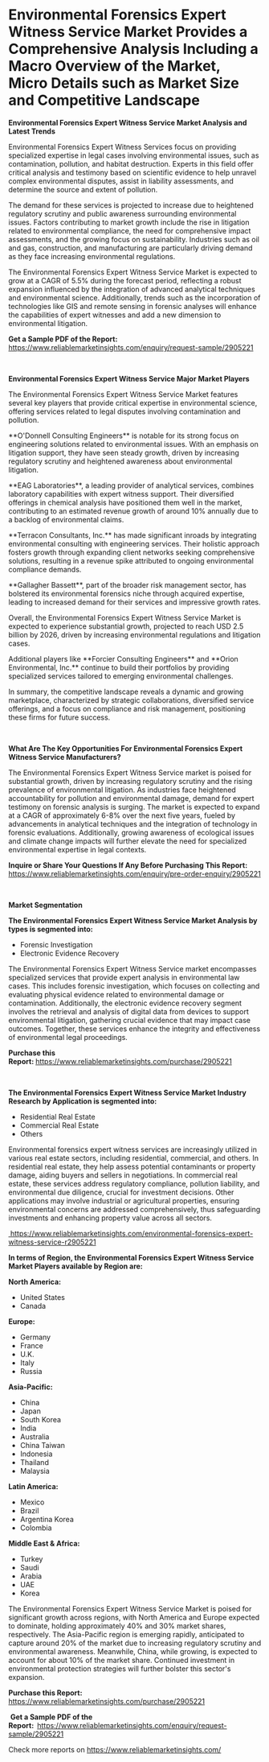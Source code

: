 <p><h1>Environmental Forensics Expert Witness Service Market Provides a Comprehensive Analysis Including a Macro Overview of the Market, Micro Details such as Market Size and Competitive Landscape</h1></p><p><strong>Environmental Forensics Expert Witness Service Market Analysis and Latest Trends</strong></p>
<p><p>Environmental Forensics Expert Witness Services focus on providing specialized expertise in legal cases involving environmental issues, such as contamination, pollution, and habitat destruction. Experts in this field offer critical analysis and testimony based on scientific evidence to help unravel complex environmental disputes, assist in liability assessments, and determine the source and extent of pollution.</p><p>The demand for these services is projected to increase due to heightened regulatory scrutiny and public awareness surrounding environmental issues. Factors contributing to market growth include the rise in litigation related to environmental compliance, the need for comprehensive impact assessments, and the growing focus on sustainability. Industries such as oil and gas, construction, and manufacturing are particularly driving demand as they face increasing environmental regulations.</p><p>The Environmental Forensics Expert Witness Service Market is expected to grow at a CAGR of 5.5% during the forecast period, reflecting a robust expansion influenced by the integration of advanced analytical techniques and environmental science. Additionally, trends such as the incorporation of technologies like GIS and remote sensing in forensic analyses will enhance the capabilities of expert witnesses and add a new dimension to environmental litigation.</p></p>
<p><strong>Get a Sample PDF of the Report:&nbsp;</strong> <a href="https://www.reliablemarketinsights.com/enquiry/request-sample/2905221?utm_campaign=2002&utm_medium=2&utm_source=Github&utm_content=ia&utm_term=12032025&utm_id=environmental-forensics-expert-witness-service">https://www.reliablemarketinsights.com/enquiry/request-sample/2905221</a></p>
<p>&nbsp;</p>
<p><strong>Environmental Forensics Expert Witness Service Major Market Players</strong></p>
<p><p>The Environmental Forensics Expert Witness Service Market features several key players that provide critical expertise in environmental science, offering services related to legal disputes involving contamination and pollution.</p><p>**O'Donnell Consulting Engineers** is notable for its strong focus on engineering solutions related to environmental issues. With an emphasis on litigation support, they have seen steady growth, driven by increasing regulatory scrutiny and heightened awareness about environmental litigation.</p><p>**EAG Laboratories**, a leading provider of analytical services, combines laboratory capabilities with expert witness support. Their diversified offerings in chemical analysis have positioned them well in the market, contributing to an estimated revenue growth of around 10% annually due to a backlog of environmental claims.</p><p>**Terracon Consultants, Inc.** has made significant inroads by integrating environmental consulting with engineering services. Their holistic approach fosters growth through expanding client networks seeking comprehensive solutions, resulting in a revenue spike attributed to ongoing environmental compliance demands.</p><p>**Gallagher Bassett**, part of the broader risk management sector, has bolstered its environmental forensics niche through acquired expertise, leading to increased demand for their services and impressive growth rates.</p><p>Overall, the Environmental Forensics Expert Witness Service Market is expected to experience substantial growth, projected to reach USD 2.5 billion by 2026, driven by increasing environmental regulations and litigation cases.</p><p>Additional players like **Forcier Consulting Engineers** and **Orion Environmental, Inc.** continue to build their portfolios by providing specialized services tailored to emerging environmental challenges.</p><p>In summary, the competitive landscape reveals a dynamic and growing marketplace, characterized by strategic collaborations, diversified service offerings, and a focus on compliance and risk management, positioning these firms for future success.</p></p>
<p>&nbsp;</p>
<p><strong>What Are The Key Opportunities For Environmental Forensics Expert Witness Service Manufacturers?</strong></p>
<p><p>The Environmental Forensics Expert Witness Service market is poised for substantial growth, driven by increasing regulatory scrutiny and the rising prevalence of environmental litigation. As industries face heightened accountability for pollution and environmental damage, demand for expert testimony on forensic analysis is surging. The market is expected to expand at a CAGR of approximately 6-8% over the next five years, fueled by advancements in analytical techniques and the integration of technology in forensic evaluations. Additionally, growing awareness of ecological issues and climate change impacts will further elevate the need for specialized environmental expertise in legal contexts.</p></p>
<p><strong>Inquire or Share Your Questions If Any Before Purchasing This Report:</strong> <a href="https://www.reliablemarketinsights.com/enquiry/pre-order-enquiry/2905221?utm_campaign=2002&utm_medium=2&utm_source=Github&utm_content=ia&utm_term=12032025&utm_id=environmental-forensics-expert-witness-service">https://www.reliablemarketinsights.com/enquiry/pre-order-enquiry/2905221</a></p>
<p>&nbsp;</p>
<p><strong>Market Segmentation</strong></p>
<p><strong>The Environmental Forensics Expert Witness Service Market Analysis by types is segmented into:</strong></p>
<p><ul><li>Forensic Investigation</li><li>Electronic Evidence Recovery</li></ul></p>
<p><p>The Environmental Forensics Expert Witness Service market encompasses specialized services that provide expert analysis in environmental law cases. This includes forensic investigation, which focuses on collecting and evaluating physical evidence related to environmental damage or contamination. Additionally, the electronic evidence recovery segment involves the retrieval and analysis of digital data from devices to support environmental litigation, gathering crucial evidence that may impact case outcomes. Together, these services enhance the integrity and effectiveness of environmental legal proceedings.</p></p>
<p><strong>Purchase this Report:&nbsp;</strong><a href="https://www.reliablemarketinsights.com/purchase/2905221?utm_campaign=2002&utm_medium=2&utm_source=Github&utm_content=ia&utm_term=12032025&utm_id=environmental-forensics-expert-witness-service">https://www.reliablemarketinsights.com/purchase/2905221</a></p>
<p>&nbsp;</p>
<p><strong>The Environmental Forensics Expert Witness Service Market Industry Research by Application is segmented into:</strong></p>
<p><ul><li>Residential Real Estate</li><li>Commercial Real Estate</li><li>Others</li></ul></p>
<p><p>Environmental forensics expert witness services are increasingly utilized in various real estate sectors, including residential, commercial, and others. In residential real estate, they help assess potential contaminants or property damage, aiding buyers and sellers in negotiations. In commercial real estate, these services address regulatory compliance, pollution liability, and environmental due diligence, crucial for investment decisions. Other applications may involve industrial or agricultural properties, ensuring environmental concerns are addressed comprehensively, thus safeguarding investments and enhancing property value across all sectors.</p></p>
<p><a href="https://www.reliablemarketinsights.com/environmental-forensics-expert-witness-service-r2905221?utm_campaign=2002&utm_medium=2&utm_source=Github&utm_content=ia&utm_term=12032025&utm_id=environmental-forensics-expert-witness-service">&nbsp;https://www.reliablemarketinsights.com/environmental-forensics-expert-witness-service-r2905221</a></p>
<p><strong>In terms of Region, the Environmental Forensics Expert Witness Service Market Players available by Region are:</strong></p>
<p>
    <p> <strong> North America: </strong>
        <ul>
            <li>United States</li>
            <li>Canada</li>
        </ul>
        </p> 
    <p> <strong> Europe: </strong>
        <ul>
            <li>Germany</li>
            <li>France</li>
            <li>U.K.</li>
            <li>Italy</li>
            <li>Russia</li>
        </ul>
        </p> 
    <p> <strong> Asia-Pacific: </strong>
        <ul>
            <li>China</li>
            <li>Japan</li>
            <li>South Korea</li>
            <li>India</li>
            <li>Australia</li>
            <li>China Taiwan</li>
            <li>Indonesia</li>
            <li>Thailand</li>
            <li>Malaysia</li>
        </ul>
        </p> 
    <p> <strong> Latin America: </strong>
        <ul>
            <li>Mexico</li>
            <li>Brazil</li>
            <li>Argentina Korea</li>
            <li>Colombia</li>
        </ul>
        </p> 
    <p> <strong> Middle East & Africa: </strong>
        <ul>
            <li>Turkey</li>
            <li>Saudi</li>
            <li>Arabia</li>
            <li>UAE</li>
            <li>Korea</li>
        </ul>
    </p>
    </p>
<p><p>The Environmental Forensics Expert Witness Service Market is poised for significant growth across regions, with North America and Europe expected to dominate, holding approximately 40% and 30% market shares, respectively. The Asia-Pacific region is emerging rapidly, anticipated to capture around 20% of the market due to increasing regulatory scrutiny and environmental awareness. Meanwhile, China, while growing, is expected to account for about 10% of the market share. Continued investment in environmental protection strategies will further bolster this sector's expansion.</p></p>
<p><strong>Purchase this Report: </strong><a href="https://www.reliablemarketinsights.com/purchase/2905221?utm_campaign=2002&utm_medium=2&utm_source=Github&utm_content=ia&utm_term=12032025&utm_id=environmental-forensics-expert-witness-service">https://www.reliablemarketinsights.com/purchase/2905221</a></p>
<p>&nbsp;<strong>Get a Sample PDF of the Report:&nbsp;&nbsp;</strong><a href="https://www.reliablemarketinsights.com/enquiry/request-sample/2905221?utm_campaign=2002&utm_medium=2&utm_source=Github&utm_content=ia&utm_term=12032025&utm_id=environmental-forensics-expert-witness-service">https://www.reliablemarketinsights.com/enquiry/request-sample/2905221</a></p>
<p><strong></strong></p>
<p>Check more reports on <a href="https://www.reliablemarketinsights.com/?utm_campaign=2002&utm_medium=2&utm_source=Github&utm_content=ia&utm_term=12032025&utm_id=environmental-forensics-expert-witness-service">https://www.reliablemarketinsights.com/</a></p>